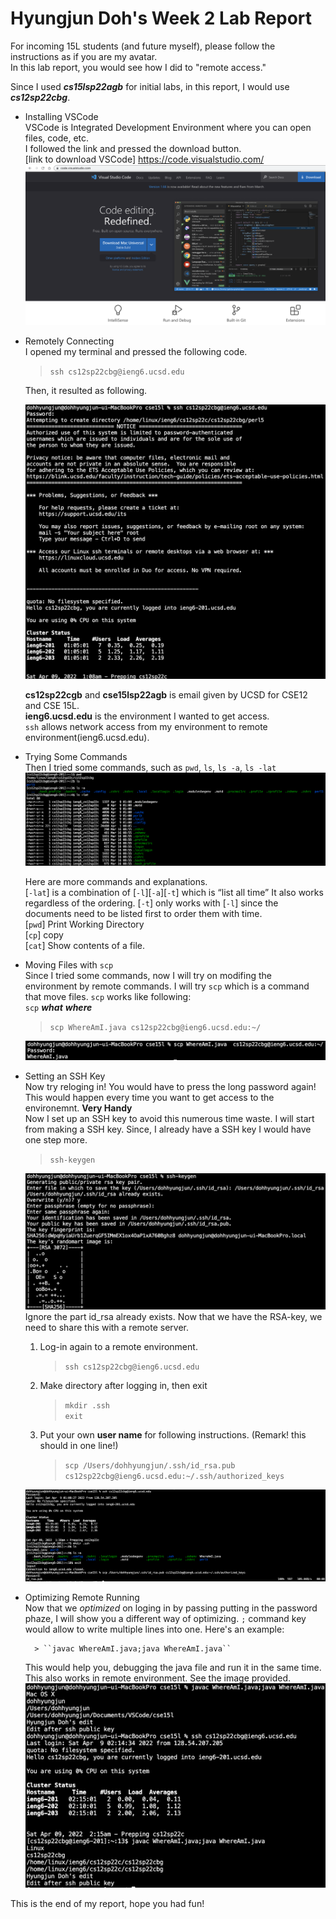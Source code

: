 # Hyungjun Doh's Week 2 Lab Report
For incoming 15L students (and future myself), please follow the instructions as if you are my avatar.  
In this lab report, you would see how I did to "remote access."  

Since I used ***cs15lsp22agb*** for initial labs, in this report, I would use ***cs12sp22cbg***.

* Installing VSCode  
VSCode is Integrated Development Environment where you can open files, code, etc.  
I followed the link and pressed the download button.  
[link to download VSCode] https://code.visualstudio.com/  
![how it looks like](Downloading_VSCode.png)

* Remotely Connecting  
I opened my terminal and pressed the following code.
    > ``ssh cs12sp22cbg@ieng6.ucsd.edu  ``

    Then, it resulted as following.


    ![After you log-in](ssh_login.png)


    **cs12sp22cgb** and **cse15lsp22agb** is email given by UCSD for CSE12 and CSE 15L.  
    **ieng6.ucsd.edu** is the environment I wanted to get access.  
    ``ssh`` allows network access from my environment to remote environment(ieng6.ucsd.edu).

* Trying Some Commands  
    Then I tried some commands, such as ``pwd``, ``ls``, ``ls -a``, ``ls -lat``
    ![``pwd`` and ``ls -lat``](Some_Commands.png)

    Here are more commands and explanations.  
    [``-lat``] is a combination of [``-l``][``-a``][``-t``] which is “list all time”
    It also works regardless of the ordering.
    [``-t``] only works with [``-l``] since the documents need to be listed first to order them with time.  
    [``pwd``] Print Working Directory  
    [``cp``] copy  
    [``cat``] Show contents of a file.

* Moving Files with ``scp``  
Since I tried some commands, now I will try on modifing the environment by remote commands. I will try ``scp`` which is a command that move files.  ``scp`` works like following:  
``scp``  ***what*** ***where*** 

    > ``scp WhereAmI.java cs12sp22cbg@ieng6.ucsd.edu:~/``

  
    ![``scp`` example](scpexample.png)

* Setting an SSH Key  
Now try reloging in! You would have to press the long password again! This would happen every time you want to get access to the environemnt. **Very Handy**  
Now I set up an SSH key to avoid this numerous time waste.  I will start from making a SSH key. Since, I already have a SSH key I would have one step more.
    > ``ssh-keygen``

    ![``ssh-keygen``](ssh_keygen.png)
    Ignore the part id_rsa already exists.
    Now that we have the RSA-key, we need to share  this with a remote server.

    1. Log-in again to a remote environment.
        > ``ssh cs12sp22cbg@ieng6.ucsd.edu``
    2. Make directory after logging in, then exit
        > ``mkdir .ssh``  
        > ``exit``
    3. Put your own **user name** for following instructions. (Remark! this should in one line!)
        > ``scp /Users/dohhyungjun/.ssh/id_rsa.pub cs12sp22cbg@ieng6.ucsd.edu:~/.ssh/authorized_keys``
    
    ![After done setting SSH Key](ssh_key.png)
   
* Optimizing Remote Running  
    Now that we *optimized* on loging in by passing putting in the password phaze, I will show you a different way of optimizing. ``;`` command key would allow to write multiple lines into one. Here's an example:  

        > ``javac WhereAmI.java;java WhereAmI.java`` 
    This would help you, debugging the java file and run it in the same time.
    This also works in remote environment. See the image provided.  
    ![Example using ``;``](optimizingexample.png)

This is the end of my report, hope you had fun!